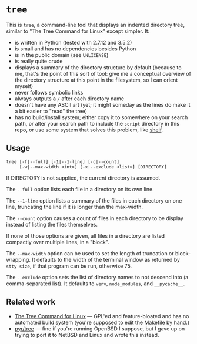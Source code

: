 `tree`
======

This is `tree`, a command-line tool that displays an indented directory tree,
similar to "The Tree Command for Linux" except simpler.  It:

*   is written in Python (tested with 2.7.12 and 3.5.2)
*   is small and has no dependencies besides Python
*   is in the public domain (see `UNLICENSE`)
*   is really quite crude
*   displays a summary of the directory structure by default (because to
    me, that's the point of this sort of tool: give me a conceptual overview of
    the directory structure at this point in the filesystem, so I can orient
    myself)
*   never follows symbolic links
*   always outputs a `/` after each directory name
*   doesn't have any ASCII art (yet; it might someday as the lines do make
    it a bit easier to "read" the tree)
*   has no build/install system; either copy it to somewhere on your
    search path, or alter your search path to include the `script` directory
    in this repo, or use some system that solves this problem, like
    [shelf](http://catseye.tc/node/shelf).

Usage
-----

    tree [-f|--full] [-1|--1-line] [-c|--count]
         [-w|--max-width <int>] [-x|--exclude <list>] [DIRECTORY]

If DIRECTORY is not supplied, the current directory is assumed.

The `--full` option lists each file in a directory on its own line.

The `--1-line` option lists a summary of the files in each directory
on one line, truncating the line if it is longer than the max-width.

The `--count` option causes a count of files in each directory to
be display instead of listing the files themselves.

If none of those options are given, all files in a directory are
listed compactly over multiple lines, in a "block".

The `--max-width` option can be used to set the length of truncation
or block-wrapping.  It defaults to the width of the terminal window
as returned by `stty size`, if that program can be run, otherwise 75.

The `--exclude` option sets the list of directory names to not descend
into (a comma-separated list).  It defaults to `venv`, `node_modules`,
and `__pycache__`.

Related work
------------

*   [The Tree Command for Linux](http://mama.indstate.edu/users/ice/tree/) —
    GPL'ed and feature-bloated and has no automated build system (you're
    supposed to edit the Makefile by hand.)
*   [pyr/tree](https://github.com/pyr/tree) — fine if you're running OpenBSD
    I suppose, but I gave up on trying to port it to NetBSD and Linux and
    wrote this instead.
